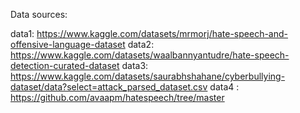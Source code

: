 Data sources:

data1: https://www.kaggle.com/datasets/mrmorj/hate-speech-and-offensive-language-dataset
data2: https://www.kaggle.com/datasets/waalbannyantudre/hate-speech-detection-curated-dataset
data3: https://www.kaggle.com/datasets/saurabhshahane/cyberbullying-dataset/data?select=attack_parsed_dataset.csv
data4 : https://github.com/avaapm/hatespeech/tree/master